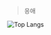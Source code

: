  > 응애

![Top Langs](https://github-readme-stats.vercel.app/api/top-langs/?username=ombe1229&theme=react&langs_count=6&layout=compact&hide=jupyter%20notebook,html,css&count_private=true)
